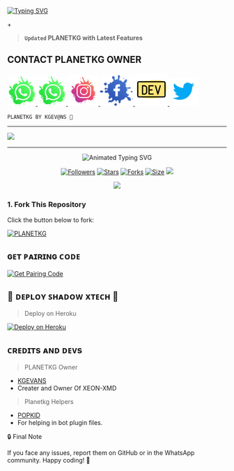 <a href="https://git.io/typing-svg"><img src="https://readme-typing-svg.demolab.com?font=Black+Ops+One&size=100&pause=1000&color=FF0000&center=true&width=1000&height=200&lines=PLANETKG;BY+KGEVANS" alt="Typing SVG" /></a>
  </p>
+

> **`Updated` PLANETKG with Latest Features**

## CONTACT PLANETKG OWNER
  
<a href="https://wa.me/254791002497"> <img src="https://raw.githubusercontent.com/shizothetechie/database/main/icon/WhatsApp.png" width="13%"> </a>
  <a href="https://chat.whatsapp.com/GbpVWoHH0XLHOHJsYLtbjH"> <img src="https://raw.githubusercontent.com/shizothetechie/database/main/icon/WhatsApp.png" width="13%"> </a>
  <a href="https://www.facebook.com/profile.php?id=100086056192263&name=xhp_nt__fb__action__open_use"> <img src="https://raw.githubusercontent.com/shizothetechie/database/main/icon/Instagram2.png" width="14%"> </a>
  <a href="https://www.instagram.com/bright_leizer_?igsh=Y2JmcnE1ajNjZXM=&name=xhp_nt__fb__action__open_user"> <img src="https://raw.githubusercontent.com/shizothetechie/database/main/icon/Facebook.png" width="15%"> </a><a href="https://github.com/evanzohking/PLANETKG/tree/main"> <img src="https://raw.githubusercontent.com/shizothetechie/database/main/icon/devto.png" width="15%"> </a><a href="PLANETKG "> <img src="https://raw.githubusercontent.com/shizothetechie/database/main/icon/twitter.png" width="13%"> </a>
</p>


```
PLANETKG BY KGEV@NS 🎲
```

--- 

<a><img src='https://files.catbox.moe/3hrxbh.jpg'/></a>

---

<p align="center">
  <img src="https://readme-typing-svg.demolab.com?font=Orbitron&weight=600&size=25&duration=4000&pause=1000&color=00F7FF&center=true&vCenter=true&width=500&lines=ULTIMATE+WHATSAPP+BOT;MADE+BY+KGEVANS;MULTI-DEVICE+SUPPORT;POWERED+BY+BAILEYS;FAST++SECURE++RELIABLE" alt="Animated Typing SVG" />
</p>

<div align="center">
  <a href="https://github.com/evanzohking/followers"><img title="Followers" src="https://img.shields.io/github/followers/Tappy-Black?color=EB5406&style=for-the-badge&logo=github&logoColor=white"></a>
  <a href="https://github.com/evanzohking/PLANETKG/stargazers/"><img title="Stars" src="https://img.shields.io/github/stars/Tappy-Black/Shadow-Xtech-V1?color=FFCE44&style=for-the-badge&logo=reverbnation&logoColor=white"></a>
  <a href="https://github.com/evanzohking/PLANETKG/network/members"><img title="Forks" src="https://img.shields.io/github/forks/Tappy-Black/Shadow-Xtech-V1?color=FF007F&style=for-the-badge&logo=git&logoColor=white"></a>
  <a href="https://github.com/evanzohking/PLANETKG/"><img title="Size" src="https://img.shields.io/github/repo-size/Tappy-Black/Shadow-Xtech-V1?style=for-the-badge&color=FFFF33&logo=docusign&logoColor=white"></a>
  <a href="https://github.com/evanzohking/PLANETKG/graphs/commit-activity"><img height="28" src="https://img.shields.io/badge/Maintained%3F-yes-green.svg?style=for-the-badge&logo=gitpod&logoColor=white"></a>
</div>

<p align="center">
  <img src="https://komarev.com/ghpvc/?username=PLANETKG&label=VISITORS&style=flat-square&color=0002FF" />
</p>

### 1. Fork This Repository

Click the button below to fork:

  <a href="https://github.com/evanzohking/PLANETKG/fork"><img title="PLANETKG" src="https://img.shields.io/badge/FORK-PLANETKG-h?color=green&style=for-the-badge&logo=stackshare"></a>

## ɢᴇᴛ ᴘᴀɪʀɪɴɢ ᴄᴏᴅᴇ
  <p align="left">  
<a href='https://popkidsessgenerator.onrender.com/pair' target="_blank"><img alt='Get Pairing Code' src='https://img.shields.io/badge/Get%20Pairing%20Code-000000?style=for-the-badge&logo=codefactor&logoColor=yellow'/></a>  
</p>  


## 👻 ᴅᴇᴘʟᴏʏ ꜱʜᴀᴅᴏᴡ xᴛᴇᴄʜ 👻

> Deploy on Heroku



<p align="left">  
<a href='https://dashboard.heroku.com/new?template=https://github.com/evanzohking/PLANETKG/tree/main' target="_blank"><img alt='Deploy on Heroku' src='https://img.shields.io/badge/Deploy%20on-Heroku-FF004D?style=for-the-badge&logo=heroku&logoColor=white'/></a>  
</p>



## ᴄʀᴇᴅɪᴛs ᴀɴᴅ ᴅᴇᴠs
> PLANETKG Owner 
- [KGEVANS](https://github.com/evanzohking)
- Creater and Owner Of XEON-XMD 
> Planetkg Helpers 
- [POPKID](https://github.com/Popkiddevs)
- For helping in bot plugin files.
  



🔒 Final Note

If you face any issues, report them on GitHub or in the WhatsApp community.
Happy coding! 👻 
